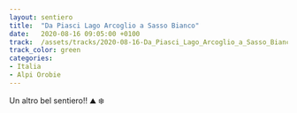 ```yaml
---
layout: sentiero
title:  "Da Piasci Lago Arcoglio a Sasso Bianco"
date:   2020-08-16 09:05:00 +0100
track:  /assets/tracks/2020-08-16-Da_Piasci_Lago_Arcoglio_a_Sasso_Bianco.gpx
track_color: green
categories:
- Italia
- Alpi Orobie
---
```


Un altro bel sentiero!! :mountain: :snowflake: